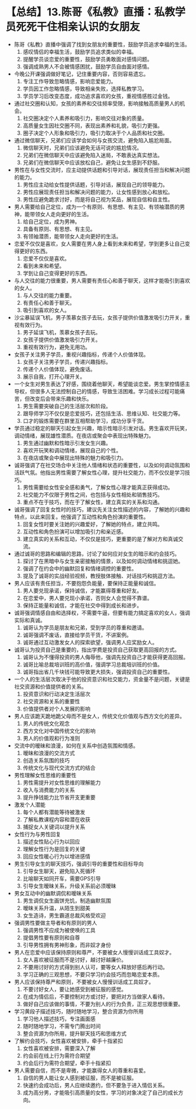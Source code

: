 # 【总结】13.陈哥《私教》直播：私教学员死死干住相亲认识的女朋友

-   陈哥《私教》直播中强调了找到女朋友的重要性，鼓励学员追求幸福的生活。
    1.  感叹情侣的幸福生活，鼓励学员追求类似的幸福。
    2.  提醒学员谈恋爱的重要性，鼓励学员勇敢面对感情问题。
    3.  强调成熟男人不会被情感困扰，鼓励学员自由面对感情。
-   今晚公开课强调做好笔记，记住重要内容，否则容易遗忘。
    1.  专注工作导致忽略情感，影响恋爱能力。
    2.  学员因工作忽略情感，导致相亲失败，选择私教学习。
    3.  学员学习后改变态度，成功追求喜欢的女孩，重视情感胜过金钱。
-   通过社交圈和认知，女孩的素养和交往频率受限，影响接触高质量男人的机会。
    1.  社交圈决定个人素养和吸引力，影响交往对象的质量。
    2.  高质量女生因社交圈不同，表现出素养和礼貌，吸引力更强。
    3.  圈子决定个人形象和吸引力，吸引力取决于个人品质和社交圈。
-   通过微信聊天，兄弟们应该学会如何与女孩交流，避免陷入尴尬局面。
    1.  微信聊天时，兄弟们应该避免无话可说的尴尬情况。
    2.  兄弟们在微信聊天中应该避免陷入迷局，不敢表达真实想法。
    3.  兄弟们在微信聊天中应该放松自己，避免让女生感到不舒服。
-   男性在与女性交流时，应主动提供话题和引导对话，展现责任担当和解决问题的能力。
    1.  男性应主动给女性提供话题，引导对话，展现自己的领导能力。
    2.  男性应展现责任担当和解决问题的能力，让女性感到放心和放松。
    3.  男性应避免跪求讨好，而是将自己视为奖品，展现自信和自主性。
-   男人需要给自己定位，成为一个有原则、有思想、有主见、有领袖潜质的男神，能带领女人走向更好的生活。
    1.  给自己定位，成为男神。
    2.  具备有原则、有思想、有主见。
    3.  有领袖潜质，能带领女人走向更好的生活。
-   恋爱不仅仅是喜欢，女人需要在男人身上看到未来和希望，学到更多让自己变得更好的东西。
    1.  恋爱不仅仅是喜欢。
    2.  看到未来和希望。
    3.  学到让自己变得更好的东西。
-   与人交往的能力很重要，男人需要有责任心和善于聊天，这样才能吸引到喜欢的女人。
    1.  与人交往的能力重要。
    2.  有责任心和善于聊天。
    3.  吸引到喜欢的女人。
-   沙尘暴延误飞机，男子羡慕女孩子去玩，女孩子提供价值激发吸引力开关，重视有效行为。
    1.  男子延误飞机，羡慕女孩子去玩。
    2.  女孩子提供价值激发吸引力开关。
    3.  重视有效行为，避免无用功。
-   女孩子关注男子学员，重视兴趣指标，传递个人价值体现。
    1.  女孩子关注男子学员，传递兴趣指标。
    2.  传递个人价值体现，避免废话。
    3.  展示自我，打开心理开关。
-   一个女生对男生表达了好感，围绕着他聊天，希望能谈恋爱。男生掌控情感主导权，但很多人无法控制自己的情感，导致生活困难。学习成长过程可能痛苦，但改变后会带来乐趣和快乐。
    1.  男生需要突破自己的生活层次和阶段。
    2.  跟导师学习不仅仅是恋爱技巧，还包括生活、思维认知、社交能力等。
    3.  口才的锻炼需要在群里互相帮助学习，成功分享干货。
-   学员通过稳定的聊天引起女生兴趣，暗示性暗示引发对话。男生喜欢开玩笑，调动情绪，展现雄性潜质。在夜店或聚会中表现出特殊魅力。
    1.  男生通过幽默和性暗示引发女生兴趣。
    2.  喜欢开玩笑和调动情绪，展现自己的个性。
    3.  在夜店或聚会中展现出特殊的魅力和吸引力。
-   诚哥强调了在社交场合中关注他人情绪和状态的重要性，以及如何调动氛围和活跃气氛。他指出男性需要了解女性心理，提升社交能力，而不仅仅是学习技巧。
    1.  男性需要给女性安全感和勇气，了解女性心理才能真正获得成功。
    2.  社交能力不仅限于男性之间，也包括与女性相处和销售技巧。
    3.  重点不在于技巧，而在于了解女性，建立真实的关系和沟通。
-   诚哥强调了回复女性时的技巧，建议先关注女性描述的内容，了解她的兴趣和特点，以此来回复。他强调了互动性和角色扮演的重要性。
    1.  回复女性时要关注她的兴趣爱好，了解她的特点，建立共鸣。
    2.  互动性和角色扮演可以增加吸引力和亲近感。
    3.  建立真实的关系和互动，不仅仅是技巧，更重要的是了解对方和真诚交流。
-   通过诚哥的思路和编辑的思路，讨论了如何应对女生的暗示和约会技巧。
    1.  探讨了在黑暗中与女生亲密接触的情景，以及如何调动情绪和挑逗她。
    2.  强调了在约会中的幽默回复和情绪调控的重要性。
    3.  提及了诚哥的实战经验视频，教授肢体接触、对话技巧和挑逗方法。
-   男人应该有责任担当，不要抱怨负能量，要保持正能量和诚信。
    1.  男人要兑现承诺，保持诚信，才能赢得尊重和好友。
    2.  在恋爱中，男人要兑现小承诺，否则女人会觉得不靠谱。
    3.  保持正能量和诚信，才能在社交中得到成长和进步。
-   诚哥强调情感自由和选择权，不需要牛逼，但要有能力搞定喜欢的女人，强调实际和真诚。
    1.  诚哥认为学员是朋友和兄弟，受到学员的尊重和邀请。
    2.  诚哥强调不废话，直接给学员干货，不讲案例。
    3.  诚哥通过互动激发女人的探索欲望，强调男人应奖励女人。
-   诚哥认为投资自己是重要的，指出学费是投资自己获取更高回报的方式。
    1.  诚哥认为不懂得投资的男人侮辱他，强调先投资自己才能获得更高回报。
    2.  诚哥比喻总裁培训班的高价值，强调学习总裁培训班的价值。
    3.  诚哥指出省几千块钱可能导致更大损失，强调投资自己的重要性。
-   一个人的生活层次取决于他的投资意识和社交能力，资金量不是问题，关键是社交资源和价值提供者的关系。
    1.  投资意识和行动决定生活层次
    2.  社交资源和关系的重要性
    3.  价值提供者对个人发展的影响
-   男人应该跪天跪地跪父母而不是女人，传统文化价值观与西方文化的差异。
    1.  男人的传统文化观念
    2.  西方文化对中国传统文化的影响
    3.  男人的价值观和行为准则
-   交流中的暧昧和浪漫，如何在关系中创造氛围和情感。
    1.  暧昧和浪漫的交流方式
    2.  创造关系氛围的技巧
    3.  传统文化与现代交流方式的结合
-   男性理解女性思维的重要性
    1.  男性需提升对女性思维的理解能力
    2.  收入与消费能力的关系
    3.  提升挣钱能力比节省开支更重要
-   激发个人潜能
    1.  每个人都有潜能等待被激发
    2.  了解私教课程内容和潜在收获
    3.  捕捉女人关键词以提升关系
-   女性行为与男性回复
    1.  描述女性贴心行为以回应
    2.  理解女性行为是回复的关键
    3.  回应女性暖心行为以增进感情
-   男生引导女生的聊天技巧，强调引导的重要性和目标导向
    1.  引导女生聊天，避免陷入死循环
    2.  比喻聊天如同开车，需要GPS引导
    3.  引导女生暧昧关系，升级关系前必须暧昧
-   男女互动中的幽默调侃和暧昧关系
    1.  男生调侃女生画饼充饥，制造幽默氛围
    2.  暧昧关系升温，从陌生到甜美
    3.  女生造诗，男生霸道总裁风格受欢迎
-   强调男性要做主导者和有原则的男人
    1.  强调男性不应成为被使唤的工具
    2.  提倡男性要有原则和自尊
    3.  引导男性拥有男神形象，而非奴才身份
-   男人在恋爱中应该保持原则和尊严，不要被女人慢慢训话成工具奴才。
    1.  女人喜欢被征服而不是讨好，越讨好越廉价。
    2.  不要用讨好的方式得到别人认可，要等女人释放好感后再行动。
    3.  学习正确的三观思想，不要只学习约会技巧而忽略恋爱本质。
-   男人应该保持尊严和原则，不要被女人慢慢训话成工具奴才。
    1.  不要讨好女人，要让她感受到被征服的感觉。
    2.  在成为情侣后，不要控制对方或讨好，要把对方当做家人看待。
    3.  做好自己应该做的事情，不要为别人的行为负责，正三观思想很重要。
-   学习黄段子描述技巧，随时随地学习，整合资源为你所用
    1.  学习他人描述技巧，专注画面感
    2.  随时随地学习，不需专门腾出时间
    3.  整合资源为你所用，提升聊天技巧和思维方式
-   了解约会技巧，女性喜欢被安排，牵手十指紧扣
    1.  女性喜欢被安排，需要深入了解
    2.  约会前在线上行为需符合期望
    3.  约会后行为需符合期望，牵手十指紧扣
-   男人需要自信，而不是卑微，才能赢得女人的尊重和喜爱。
    1.  自信的男人能让女人感到被征服，而不是被征服。
    2.  快速约会成功后，男人应继续邀约，但不要急于进入情侣关系。
    3.  成为高分男，才能吸引高质量的女性，学习的对象决定了自己的成长方向。